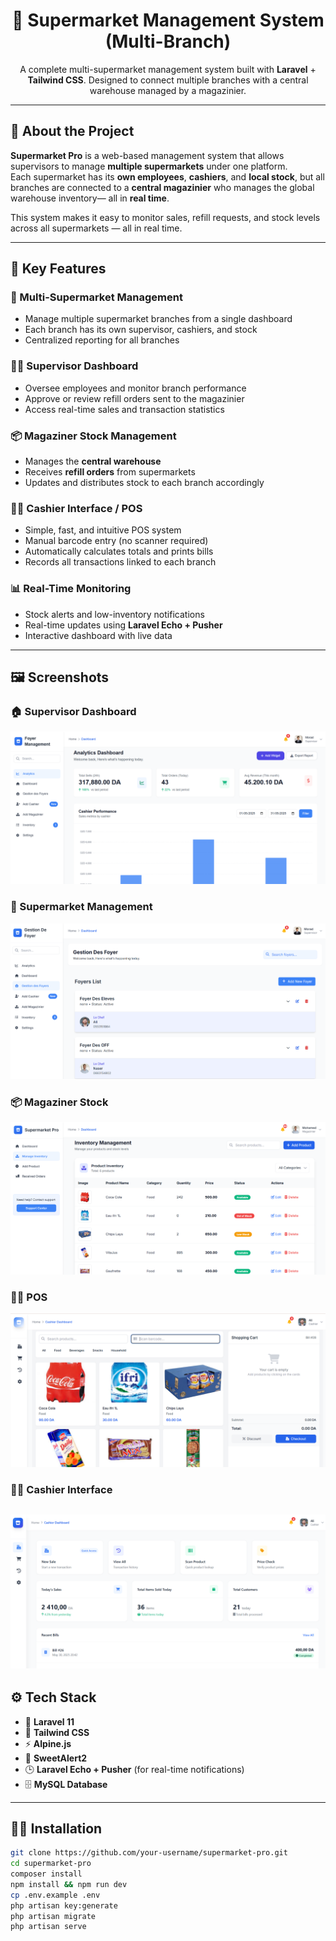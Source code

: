 

<h1 align="center">🛒 Supermarket Management System (Multi-Branch)</h1>
<p align="center">
  A complete multi-supermarket management system built with <b>Laravel</b> + <b>Tailwind CSS</b>.  
  Designed to connect multiple branches with a central warehouse managed by a magazinier.
</p>

---

## 🚀 About the Project

**Supermarket Pro** is a web-based management system that allows supervisors to manage **multiple supermarkets** under one platform.  
Each supermarket has its **own employees**, **cashiers**, and **local stock**, but all branches are connected to a **central magazinier** who manages the global warehouse inventory— all in **real time**.

This system makes it easy to monitor sales, refill requests, and stock levels across all supermarkets — all in real time.

---

## 🧩 Key Features

### 🏢 Multi-Supermarket Management
- Manage multiple supermarket branches from a single dashboard  
- Each branch has its own supervisor, cashiers, and stock  
- Centralized reporting for all branches  

### 👨‍💼 Supervisor Dashboard
- Oversee employees and monitor branch performance  
- Approve or review refill orders sent to the magazinier  
- Access real-time sales and transaction statistics  

### 📦 Magaziner Stock Management
- Manages the **central warehouse**  
- Receives **refill orders** from supermarkets  
- Updates and distributes stock to each branch accordingly  

### 👩‍💻 Cashier Interface / POS
- Simple, fast, and intuitive POS system  
- Manual barcode entry (no scanner required)  
- Automatically calculates totals and prints bills  
- Records all transactions linked to each branch  

### 📊 Real-Time Monitoring
- Stock alerts and low-inventory notifications  
- Real-time updates using **Laravel Echo + Pusher**  
- Interactive dashboard with live data  

---

## 🖼️ Screenshots

### 🏠 Supervisor Dashboard
![Dashboard Screenshot](images/Supervisor-Dashboard.png)

### 🏪 Supermarket Management
![Supermarket Screenshot](images/Markets.png)

### 📦 Magaziner Stock
![Stock Screenshot](images/Stock-Management.png)

### 👩‍💻 POS 
![POS Screenshot](images/pos.png)

### 👩‍💻 Cashier Interface
![Caissier-Dashboard Screenshot](images/Caissier-Dashboard.png)
---

## ⚙️ Tech Stack
- 🧩 **Laravel 11**
- 🎨 **Tailwind CSS**
- ⚡ **Alpine.js**
- 🔔 **SweetAlert2**
- 🕒 **Laravel Echo + Pusher** (for real-time notifications)
- 🗄️ **MySQL Database**

---

## 🧑‍💻 Installation

```bash
git clone https://github.com/your-username/supermarket-pro.git
cd supermarket-pro
composer install
npm install && npm run dev
cp .env.example .env
php artisan key:generate
php artisan migrate
php artisan serve
